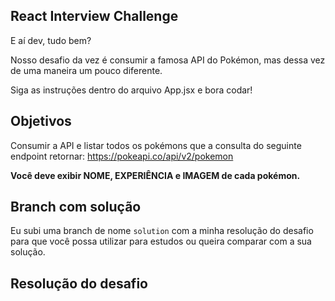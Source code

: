## React Interview Challenge

E aí dev, tudo bem?

Nosso desafio da vez é consumir a famosa API do Pokémon, mas dessa vez de uma maneira um pouco diferente.

Siga as instruções dentro do arquivo App.jsx e bora codar!

## Objetivos

Consumir a API e listar todos os pokémons que a consulta do seguinte endpoint retornar:
https://pokeapi.co/api/v2/pokemon

**Você deve exibir NOME, EXPERIÊNCIA e IMAGEM de cada pokémon.**

## Branch com solução

Eu subi uma branch de nome `solution` com a minha resolução do desafio para que você possa utilizar para estudos ou queira comparar com a sua solução.

## Resolução do desafio

